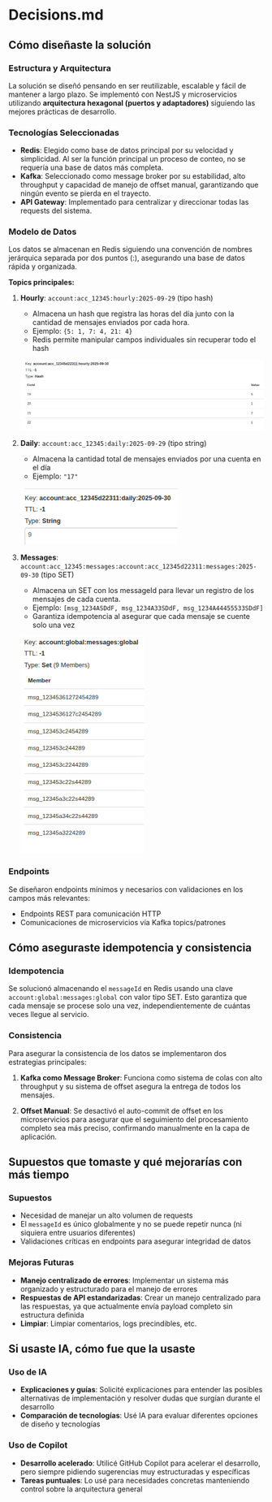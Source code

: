 # Decisions.md

## Cómo diseñaste la solución

### Estructura y Arquitectura
La solución se diseñó pensando en ser reutilizable, escalable y fácil de mantener a largo plazo. Se implementó con NestJS y microservicios utilizando **arquitectura hexagonal (puertos y adaptadores)** siguiendo las mejores prácticas de desarrollo.

### Tecnologías Seleccionadas
- **Redis**: Elegido como base de datos principal por su velocidad y simplicidad. Al ser la función principal un proceso de conteo, no se requería una base de datos más completa.
- **Kafka**: Seleccionado como message broker por su estabilidad, alto throughput y capacidad de manejo de offset manual, garantizando que ningún evento se pierda en el trayecto.
- **API Gateway**: Implementado para centralizar y direccionar todas las requests del sistema.

### Modelo de Datos
Los datos se almacenan en Redis siguiendo una convención de nombres jerárquica separada por dos puntos (:), asegurando una base de datos rápida y organizada.

**Topics principales:**

1. **Hourly**: `account:acc_12345:hourly:2025-09-29` (tipo hash)
   - Almacena un hash que registra las horas del día junto con la cantidad de mensajes enviados por cada hora.
   - Ejemplo: `{5: 1, 7: 4, 21: 4}`
   - Redis permite manipular campos individuales sin recuperar todo el hash
   
   ![Ejemplo Hourly](docs/hourly.png)

2. **Daily**: `account:acc_12345:daily:2025-09-29` (tipo string)
   - Almacena la cantidad total de mensajes enviados por una cuenta en el día
   - Ejemplo: `"17"`
   
   ![Ejemplo Daily](docs/daily.png)

3. **Messages**: `account:acc_12345:messages:account:acc_12345d22311:messages:2025-09-30` (tipo SET)
   - Almacena un SET con los messageId para llevar un registro de los mensajes de cada cuenta.
   - Ejemplo: `[msg_1234ASDdF, msg_1234A33SDdF, msg_1234A44455533SDdF]`
   - Garantiza idempotencia al asegurar que cada mensaje se cuente solo una vez
   
   ![Ejemplo Messages](docs/messages.png)

### Endpoints
Se diseñaron endpoints mínimos y necesarios con validaciones en los campos más relevantes:
- Endpoints REST para comunicación HTTP
- Comunicaciones de microservicios vía Kafka topics/patrones

## Cómo aseguraste idempotencia y consistencia

### Idempotencia
Se solucionó almacenando el `messageId` en Redis usando una clave `account:global:messages:global` con valor tipo SET. Esto garantiza que cada mensaje se procese solo una vez, independientemente de cuántas veces llegue al servicio.

### Consistencia
Para asegurar la consistencia de los datos se implementaron dos estrategias principales:

1. **Kafka como Message Broker**: Funciona como sistema de colas con alto throughput y su sistema de offset asegura la entrega de todos los mensajes.

2. **Offset Manual**: Se desactivó el auto-commit de offset en los microservicios para asegurar que el seguimiento del procesamiento completo sea más preciso, confirmando manualmente en la capa de aplicación.

## Supuestos que tomaste y qué mejorarías con más tiempo

### Supuestos
- Necesidad de manejar un alto volumen de requests
- El `messageId` es único globalmente y no se puede repetir nunca (ni siquiera entre usuarios diferentes)
- Validaciones críticas en endpoints para asegurar integridad de datos

### Mejoras Futuras
- **Manejo centralizado de errores**: Implementar un sistema más organizado y estructurado para el manejo de errores
- **Respuestas de API estandarizadas**: Crear un manejo centralizado para las respuestas, ya que actualmente envía payload completo sin estructura definida
- **Limpiar**: Limpiar comentarios, logs precindibles, etc.

## Si usaste IA, cómo fue que la usaste

### Uso de IA
- **Explicaciones y guías**: Solicité explicaciones para entender las posibles alternativas de implementación y resolver dudas que surgían durante el desarrollo
- **Comparación de tecnologías**: Usé IA para evaluar diferentes opciones de diseño y tecnologías

### Uso de Copilot
- **Desarrollo acelerado**: Utilicé GitHub Copilot para acelerar el desarrollo, pero siempre pidiendo sugerencias muy estructuradas y específicas
- **Tareas puntuales**: Lo usé para necesidades concretas manteniendo control sobre la arquitectura general
